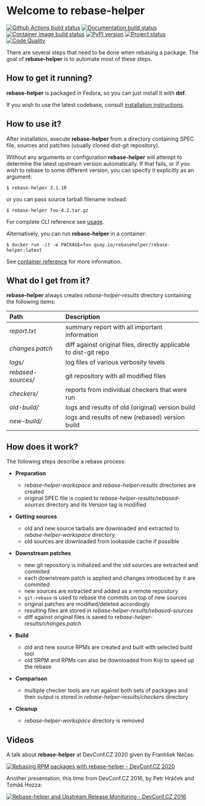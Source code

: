 # Welcome to rebase-helper

[![Github Actions build status](https://github.com/rebase-helper/rebase-helper/actions/workflows/ci.yml/badge.svg?branch=master)](https://github.com/rebase-helper/rebase-helper/actions) [![Documentation build status](https://readthedocs.org/projects/rebase-helper/badge/?version=latest)](https://readthedocs.org/projects/rebase-helper) [![Container image build status](https://quay.io/repository/rebasehelper/rebase-helper/status)](https://quay.io/repository/rebasehelper/rebase-helper) [![PyPI version](https://img.shields.io/pypi/v/rebasehelper.svg)](https://pypi.org/project/rebasehelper) [![Project status](https://img.shields.io/pypi/status/rebasehelper.svg)](https://pypi.org/project/rebasehelper) [![Code Quality](https://api.codacy.com/project/badge/Grade/af059c941cd94f7aa557c3ae7ce75bb8)](https://www.codacy.com/app/rebase-helper/rebase-helper)

There are several steps that need to be done when rebasing a package. The goal of **rebase-helper** is to automate most of these steps.

## How to get it running?

**rebase-helper** is packaged in Fedora, so you can just install it with **dnf**.

If you wish to use the latest codebase, consult [installation instructions](https://rebase-helper.readthedocs.io/en/latest/user_guide/installation.html).

## How to use it?

After installation, execute **rebase-helper** from a directory containing SPEC file, sources and patches (usually cloned dist-git repository).

Without any arguments or configuration **rebase-helper** will attempt to determine the latest upstream version automatically.
If that fails, or if you wish to rebase to some different version, you can specify it explicitly as an argument:

`$ rebase-helper 3.1.10`

or you can pass source tarball filename instead:

`$ rebase-helper foo-4.2.tar.gz`

For complete CLI reference see [usage](https://rebase-helper.readthedocs.io/en/latest/user_guide/usage.html).

Alternatively, you can run **rebase-helper** in a container:

`$ docker run -it -e PACKAGE=foo quay.io/rebasehelper/rebase-helper:latest`

See [container reference](https://rebase-helper.readthedocs.io/en/latest/user_guide/rebasing_in_container.html) for more information.

## What do I get from it?

**rebase-helper** always creates *rebase-helper-results* directory containing the following items:

| Path                  | Description                                                       |
|:--------------------- |:----------------------------------------------------------------- |
| *report.txt*          | summary report with all important information                     |
| *changes.patch*       | diff against original files, directly applicable to dist-git repo |
| *logs/*               | log files of various verbosity levels                             |
| *rebased-sources/*    | git repository with all modified files                            |
| *checkers/*           | reports from individual checkers that were run                    |
| *old-build/*          | logs and results of old (original) version build                  |
| *new-build/*          | logs and results of new (rebased) version build                   |

## How does it work?

The following steps describe a rebase process:

- **Preparation**

    - *rebase-helper-workspace* and *rebase-helper-results* directories are created
    - original SPEC file is copied to *rebase-helper-results/rebased-sources* directory and its Version tag is modified


- **Getting sources**

    - old and new source tarballs are downloaded and extracted to *rebase-helper-workspace* directory
    - old sources are downloaded from lookaside cache if possible


- **Downstream patches**

    - new git repository is initialized and the old sources are extracted and commited
    - each downstream patch is applied and changes introduced by it are commited
    - new sources are extracted and added as a remote repository
    - `git-rebase` is used to rebase the commits on top of new sources
    - original patches are modified/deleted accordingly
    - resulting files are stored in *rebase-helper-results/rebased-sources*
    - diff against original files is saved to *rebase-helper-results/changes.patch*


- **Build**

    - old and new source RPMs are created and built with selected build tool
    - old SRPM and RPMs can also be downloaded from Koji to speed up the rebase


- **Comparison**

    - multiple checker tools are run against both sets of packages and their output is stored in *rebase-helper-results/checkers* directory


- **Cleanup**

    - *rebase-helper-workspace* directory is removed

## Videos

A talk about **rebase-helper** at DevConf.CZ 2020 given by František Nečas:

[![Rebasing RPM packages with rebase-helper - DevConf.CZ 2020](https://img.youtube.com/vi/xI6edOXqk8U/0.jpg)](https://www.youtube.com/watch?v=xI6edOXqk8U)

Another presentation, this time from DevConf.CZ 2016, by Petr Hráček and Tomáš Hozza:

[![Rebase-helper and Upstream Release Monitoring - DevConf.CZ 2016](https://img.youtube.com/vi/Y-5Qiwaujd8/0.jpg)](https://www.youtube.com/watch?v=Y-5Qiwaujd8)
